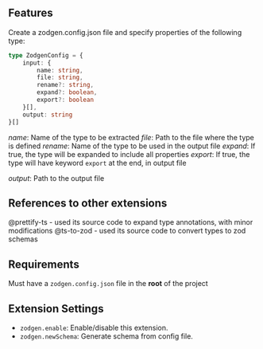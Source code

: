 ## Features

Create a zodgen.config.json file and specify properties of the following type:

```ts
type ZodgenConfig = {
	input: {
        name: string,
        file: string,
        rename?: string,
        expand?: boolean,
        export?: boolean
    }[],
	output: string
}[]
```

*name*: Name of the type to be extracted
*file*: Path to the file where the type is defined
*rename*: Name of the type to be used in the output file
*expand*: If true, the type will be expanded to include all properties
*export*: If true, the type will have keyword `export` at the end, in output file

*output*: Path to the output file

## References to other extensions
@prettify-ts - used its source code to expand type annotations, with minor modifications 
@ts-to-zod - used its source code to convert types to zod schemas

## Requirements

Must have a `zodgen.config.json` file in the **root** of the project

## Extension Settings

* `zodgen.enable`: Enable/disable this extension.
* `zodgen.newSchema`: Generate schema from config file.